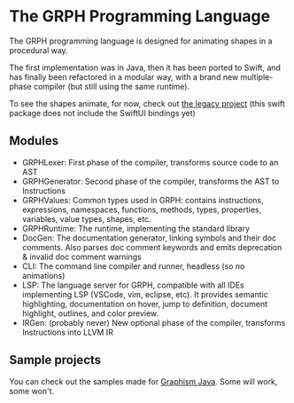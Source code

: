 # The GRPH Programming Language

The GRPH programming language is designed for animating shapes in a procedural way.

The first implementation was in Java, then it has been ported to Swift, and has finally been refactored in a modular way, with a brand new multiple-phase compiler (but still using the same runtime).

To see the shapes animate, for now, check out [the legacy project](https://github.com/Snowy1803/Graphism-Swift) (this swift package does not include the SwiftUI bindings yet)

## Modules
- GRPHLexer: First phase of the compiler, transforms source code to an AST
- GRPHGenerator: Second phase of the compiler, transforms the AST to Instructions
- GRPHValues: Common types used in GRPH: contains instructions, expressions, namespaces, functions, methods, types, properties, variables, value types, shapes, etc.
- GRPHRuntime: The runtime, implementing the standard library
- DocGen: The documentation generator, linking symbols and their doc comments. Also parses doc comment keywords and emits deprecation & invalid doc comment warnings
- CLI: The command line compiler and runner, headless (so no animations)
- LSP: The language server for GRPH, compatible with all IDEs implementing LSP (VSCode, vim, eclipse, etc). It provides semantic highlighting, documentation on hover, jump to definition, document highlight, outlines, and color preview.
- IRGen: (probably never) New optional phase of the compiler, transforms Instructions into LLVM IR

## Sample projects

You can check out the samples made for [Graphism Java](https://github.com/Snowy1803/Graphism-Projects). Some will work, some won't.
